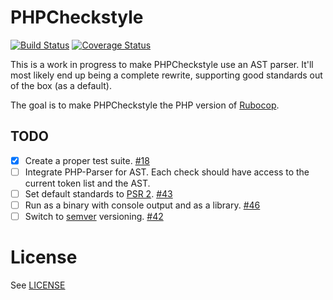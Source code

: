# PHPCheckstyle

[![Build Status](https://travis-ci.org/PHPCheckstyle/phpcheckstyle.svg?branch=ast-parser)](https://travis-ci.org/PHPCheckstyle/phpcheckstyle)
[![Coverage Status](https://img.shields.io/coveralls/PHPCheckstyle/phpcheckstyle.svg)](https://coveralls.io/r/PHPCheckstyle/phpcheckstyle)

This is a work in progress to make PHPCheckstyle use an AST parser. It'll most likely end up being a complete rewrite, supporting good standards out of the box (as a default).

The goal is to make PHPCheckstyle the PHP version of [Rubocop](https://github.com/bbatsov/rubocop).

## TODO

- [x] Create a proper test suite. [#18](https://github.com/PHPCheckstyle/phpcheckstyle/issues/18)
- [ ] Integrate PHP-Parser for AST. Each check should have access to the current token list and the AST.
- [ ] Set default standards to [PSR 2](http://www.php-fig.org/psr/psr-2/). [#43](https://github.com/PHPCheckstyle/phpcheckstyle/issues/43)
- [ ] Run as a binary with console output and as a library. [#46](https://github.com/PHPCheckstyle/phpcheckstyle/issues/46)
- [ ] Switch to [semver](http://semver.org) versioning. [#42](https://github.com/PHPCheckstyle/phpcheckstyle/issues/42)

# License
See [LICENSE](/LICENSE.txt)